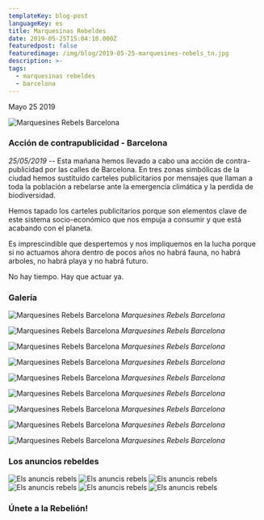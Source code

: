 ```yaml
---
templateKey: blog-post
languageKey: es
title: Marquesinas Rebeldes
date: 2019-05-25T15:04:10.000Z
featuredpost: false
featuredimage: /img/blog/2019-05-25-marquesines-rebels_tn.jpg
description: >-
tags:
  - marquesinas rebeldes
  - barcelona
---
```

Mayo 25 2019

![Marquesines Rebels Barcelona](/img/blog/2019-05-25-marquesines-rebels.jpg)

### Acción de contrapublicidad - Barcelona

*25/05/2019* -- Esta mañana hemos llevado a cabo una acción de contra-publicidad por las calles de Barcelona. En tres zonas simbólicas de la ciudad hemos sustituido carteles publicitarios por mensajes que llaman a toda la población a rebelarse ante la emergencia climática y la perdida de biodiversidad. 

Hemos tapado los carteles publicitarios porque son elementos clave de este sistema socio-económico que nos empuja a consumir y que está acabando con el planeta. 

Es imprescindible que despertemos y nos impliquemos en la lucha porque si no actuamos ahora dentro de pocos años no habrá fauna, no habrá arboles, no habrá playa y no habrá futuro. 

No hay tiempo. Hay que actuar ya.

### Galería

![Marquesines Rebels Barcelona](/img/blog/2019-05-25-marquesines-rebels_2.jpg)
_Marquesines Rebels Barcelona_

![Marquesines Rebels Barcelona](/img/blog/2019-05-25-marquesines-rebels_3.jpg)
_Marquesines Rebels Barcelona_

![Marquesines Rebels Barcelona](/img/blog/2019-05-25-marquesines-rebels_4.jpg)
_Marquesines Rebels Barcelona_

![Marquesines Rebels Barcelona](/img/blog/2019-05-25-marquesines-rebels_5.jpg)
_Marquesines Rebels Barcelona_

![Marquesines Rebels Barcelona](/img/blog/2019-05-25-marquesines-rebels_6.jpg)
_Marquesines Rebels Barcelona_

![Marquesines Rebels Barcelona](/img/blog/2019-05-25-marquesines-rebels_7.jpg)
_Marquesines Rebels Barcelona_

![Marquesines Rebels Barcelona](/img/blog/2019-05-25-marquesines-rebels_8.jpg)
_Marquesines Rebels Barcelona_

![Marquesines Rebels Barcelona](/img/blog/2019-05-25-marquesines-rebels_9.jpg)
_Marquesines Rebels Barcelona_

![Marquesines Rebels Barcelona](/img/blog/2019-05-25-marquesines-rebels_10.jpg)
_Marquesines Rebels Barcelona_

### Los anuncios rebeldes

<!-- ![Els anuncis rebels](https://youtu.be/-nw6yjLHW7E)
![Els anuncis rebels](https://youtu.be/WrdjopNwRd0) -->
![Els anuncis rebels](/img/blog/anuncis_rebels_1.jpg)
![Els anuncis rebels](/img/blog/anuncis_rebels_2.jpg)
![Els anuncis rebels](/img/blog/anuncis_rebels_3.jpg)
![Els anuncis rebels](/img/blog/anuncis_rebels_4.jpg)
![Els anuncis rebels](/img/blog/anuncis_rebels_5.jpg)
![Els anuncis rebels](/img/blog/anuncis_rebels_6.jpg)


### Únete a la Rebelión!
